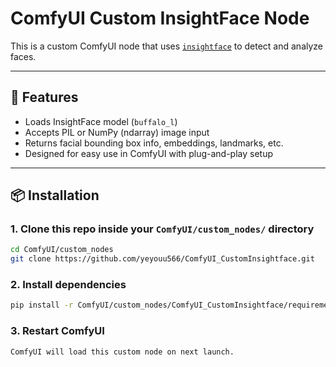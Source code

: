 # ComfyUI Custom InsightFace Node

This is a custom ComfyUI node that uses [`insightface`](https://github.com/deepinsight/insightface) to detect and analyze faces.

---

## 🧩 Features

- Loads InsightFace model (`buffalo_l`)
- Accepts PIL or NumPy (ndarray) image input
- Returns facial bounding box info, embeddings, landmarks, etc.
- Designed for easy use in ComfyUI with plug-and-play setup

---

## 📦 Installation

### 1. Clone this repo inside your `ComfyUI/custom_nodes/` directory

```bash
cd ComfyUI/custom_nodes
git clone https://github.com/yeyouu566/ComfyUI_CustomInsightface.git
```
### 2. Install dependencies
```bash
pip install -r ComfyUI/custom_nodes/ComfyUI_CustomInsightface/requirements.txt
```
### 3. Restart ComfyUI
```
ComfyUI will load this custom node on next launch.
```

